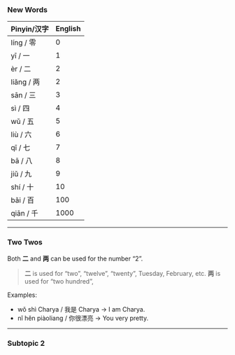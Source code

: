 ### New Words
| Pinyin/汉字 | English |
| --------- | ------- |
| líng / 零  | 0       |
| yī / 一    | 1       |
| èr / 二    | 2       |
| liǎng / 两 | 2       |
| sān / 三   | 3       |
| sì / 四    | 4       |
| wǔ / 五    | 5       |
| liù / 六   | 6       |
| qī / 七    | 7       |
| bā / 八    | 8       |
| jiǔ / 九   | 9       |
| shí / 十   | 10      |
| bǎi / 百   | 100     |
| qiān	/ 千  | 1000    |


---
### Two Twos

Both **二** and **两** can be used for the number “2”. 

> **二** is used for “two”, “twelve”, “twenty”, Tuesday, February, etc.
> **两** is used for “two hundred”, 


Examples:
- wǒ shì Charya / 我是 Charya → I am Charya.
- nǐ hěn piàoliang / 你很漂亮 → You very pretty.

---
### Subtopic 2